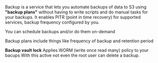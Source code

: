Backup is a service that lets you automate backups of data to S3 using **"backup plans"** without having to write scripts and do manual tasks for your backups. It enables PITR (point in time recovery) for supported services, backup frequency configured by you.

You can schedule backups and/or do them on-demand

Backup plans include things like frequency of backup and retention period


**Backup vault lock**
Applies WORM (write once read many) policy to your bacups
With this active not even the root user can delete a backup.